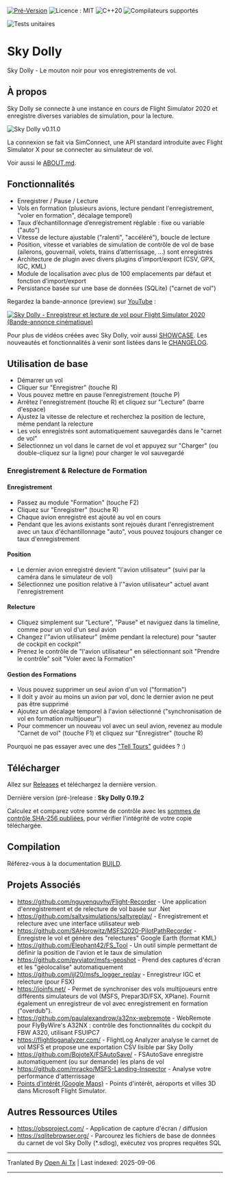 [![Pré-Version](https://img.shields.io/github/v/tag/till213/skydolly?include_prereleases&label=Pre-Release)](https://github.com/till213/skydolly/releases)
![Licence : MIT](https://img.shields.io/badge/%E2%9A%96%EF%B8%8F%20License-MIT-brightgreen)
![C++20](https://img.shields.io/badge/C%2B%2B-20-%2300599C?logo=cplusplus)
![Compilateurs supportés](https://img.shields.io/badge/%E2%9A%99%EF%B8%8F%20Compilers-GCC%2C%20clang%2C%20MSVC-informational)

![Tests unitaires](https://github.com/till213/SkyDolly/actions/workflows/unit-tests.yml/badge.svg?event=push)

# Sky Dolly
Sky Dolly - Le mouton noir pour vos enregistrements de vol.

## À propos
Sky Dolly se connecte à une instance en cours de Flight Simulator 2020 et enregistre diverses variables de simulation, pour la lecture.

![Sky Dolly v0.11.0](https://raw.githubusercontent.com/till213/SkyDolly/main/./img/SkyDolly-v0.11.0.png)

La connexion se fait via SimConnect, une API standard introduite avec Flight Simulator X pour se connecter au simulateur de vol.

Voir aussi le [ABOUT.md](https://raw.githubusercontent.com/till213/SkyDolly/main/ABOUT.MD).

## Fonctionnalités
- Enregistrer / Pause / Lecture
- Vols en formation (plusieurs avions, lecture pendant l'enregistrement, "voler en formation", décalage temporel)
- Taux d’échantillonnage d’enregistrement réglable : fixe ou variable ("auto")
- Vitesse de lecture ajustable ("ralenti", "accéléré"), boucle de lecture
- Position, vitesse et variables de simulation de contrôle de vol de base (ailerons, gouvernail, volets, trains d’atterrissage, ...) sont enregistrés
- Architecture de plugin avec divers plugins d’import/export (CSV, GPX, IGC, KML)
- Module de localisation avec plus de 100 emplacements par défaut et fonction d’import/export
- Persistance basée sur une base de données (SQLite) ("carnet de vol")

Regardez la bande-annonce (preview) sur [YouTube](https://www.youtube.com/watch?v=_n4qRtm78_I) :

[![Sky Dolly - Enregistreur et lecture de vol pour Flight Simulator 2020 (Bande-annonce cinématique)](https://img.youtube.com/vi/_n4qRtm78_I/0.jpg)](https://www.youtube.com/watch?v=_n4qRtm78_I "Sky Dolly - Enregistreur et lecture de vol pour Flight Simulator 2020 (Bande-annonce cinématique)")

Pour plus de vidéos créées avec Sky Dolly, voir aussi [SHOWCASE](https://raw.githubusercontent.com/till213/SkyDolly/main/SHOWCASE.md). Les nouveautés et fonctionnalités à venir sont listées dans le [CHANGELOG](https://raw.githubusercontent.com/till213/SkyDolly/main/CHANGELOG.md).

## Utilisation de base

- Démarrer un vol
- Cliquer sur "Enregistrer" (touche R)
- Vous pouvez mettre en pause l’enregistrement (touche P)
- Arrêtez l'enregistrement (touche R) et cliquez sur "Lecture" (barre d'espace)
- Ajustez la vitesse de relecture et recherchez la position de lecture, même pendant la relecture
- Les vols enregistrés sont automatiquement sauvegardés dans le "carnet de vol"
- Sélectionnez un vol dans le carnet de vol et appuyez sur "Charger" (ou double-cliquez sur la ligne) pour charger le vol sauvegardé

### Enregistrement & Relecture de Formation

#### Enregistrement

- Passez au module "Formation" (touche F2)
- Cliquez sur "Enregistrer" (touche R)
- Chaque avion enregistré est ajouté au vol en cours
- Pendant que les avions existants sont rejoués durant l'enregistrement avec un taux d'échantillonnage "auto", vous pouvez toujours changer ce taux d'enregistrement

#### Position

- Le dernier avion enregistré devient "l'avion utilisateur" (suivi par la caméra dans le simulateur de vol)
- Sélectionnez une position relative à l'"avion utilisateur" actuel avant l'enregistrement

#### Relecture

- Cliquez simplement sur "Lecture", "Pause" et naviguez dans la timeline, comme pour un vol d'un seul avion
- Changez l'"avion utilisateur" (même pendant la relecture) pour "sauter de cockpit en cockpit"
- Prenez le contrôle de "l'avion utilisateur" en sélectionnant soit "Prendre le contrôle" soit "Voler avec la Formation"

#### Gestion des Formations

- Vous pouvez supprimer un seul avion d'un vol ("formation")
- Il doit y avoir au moins un avion par vol, donc le dernier avion ne peut pas être supprimé
- Ajoutez un décalage temporel à l'avion sélectionné ("synchronisation de vol en formation multijoueur")
- Pour commencer un nouveau vol avec un seul avion, revenez au module "Carnet de vol" (touche F1) et cliquez sur "Enregistrer" (touche R)

Pourquoi ne pas essayer avec une des ["Tell Tours"](https://github.com/till213/Tell-Tours) guidées ? :)

## Télécharger

Allez sur [Releases](https://github.com/till213/SkyDolly/releases) et téléchargez la dernière version.

Dernière version (pré-)release : **Sky Dolly 0.19.2**

Calculez et comparez votre somme de contrôle avec les [sommes de contrôle SHA-256 publiées](https://raw.githubusercontent.com/till213/SkyDolly/main/SHASUM256.md), pour vérifier l'intégrité de votre copie téléchargée.

## Compilation

Référez-vous à la documentation [BUILD](https://raw.githubusercontent.com/till213/SkyDolly/main/BUILD.md).

## Projets Associés

- https://github.com/nguyenquyhy/Flight-Recorder - Une application d'enregistrement et de relecture de vol basée sur .Net
- https://github.com/saltysimulations/saltyreplay/ - Enregistrement et relecture avec une interface utilisateur web
- https://github.com/SAHorowitz/MSFS2020-PilotPathRecorder - Enregistre le vol et génère des "relectures" Google Earth (format KML)
- https://github.com/Elephant42/FS_Tool - Un outil simple permettant de définir la position de l'avion et le taux de simulation
- https://github.com/pyviator/msfs-geoshot - Prend des captures d'écran et les "géolocalise" automatiquement
- https://github.com/ijl20/msfs_logger_replay - Enregistreur IGC et relecture (pour FSX)
- https://joinfs.net/ - Permet de synchroniser des vols multijoueurs entre différents simulateurs de vol (MSFS, Prepar3D/FSX, XPlane). Fournit également un enregistreur de vol avec enregistrement en formation ("overdub").
- https://github.com/paulalexandrow/a32nx-webremote - WebRemote pour FlyByWire's A32NX : contrôle des fonctionnalités du cockpit du FBW A320, utilisant FSUIPC7
- https://flightloganalyzer.com/ - FlightLog Analyzer analyse le carnet de vol MSFS et propose une exportation CSV lisible par Sky Dolly
- https://github.com/BojoteX/FSAutoSave/ - FSAutoSave enregistre automatiquement (ou sur demande) les plans de vol
- https://github.com/mracko/MSFS-Landing-Inspector - Analyse votre performance d'atterrissage
- [Points d'intérêt (Google Maps)](https://www.google.com/maps/d/viewer?mid=1KUg5jwyT_9k2A9n5IZ99UChlhfVUfO5S&ll=-3.81666561775622e-14%2C-23.028915134521867&z=1) - Points d'intérêt, aéroports et villes 3D dans Microsoft Flight Simulator.

## Autres Ressources Utiles

- https://obsproject.com/ - Application de capture d'écran / diffusion
- https://sqlitebrowser.org/ - Parcourez les fichiers de base de données du carnet de vol Sky Dolly (*.sdlog), exécutez vos propres requêtes SQL


---

Tranlated By [Open Ai Tx](https://github.com/OpenAiTx/OpenAiTx) | Last indexed: 2025-09-06

---
